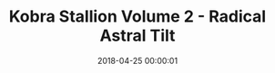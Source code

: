 ---
layout: gallery

date: 2018-04-25 00:00:01

title: Kobra Stallion Volume 2 - Radical Astral Tilt
folder: kobrastallion2
---